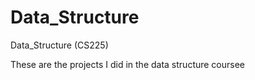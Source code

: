 # Data_Structure
Data_Structure (CS225)

These are the projects I did in the data structure coursee
